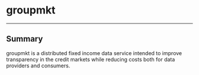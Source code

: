 # groupmkt
---
## Summary
groupmkt is a distributed fixed income data service intended to improve transparency in the credit markets while reducing costs both for data providers and consumers.

